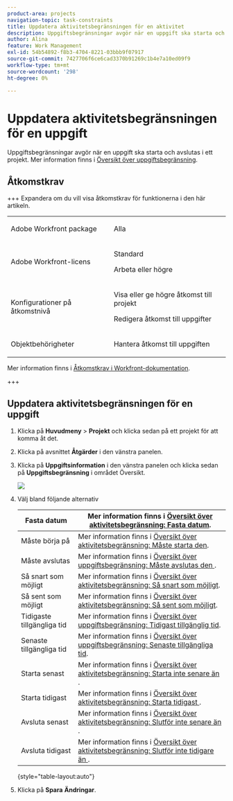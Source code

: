 ```yaml
---
product-area: projects
navigation-topic: task-constraints
title: Uppdatera aktivitetsbegränsningen för en aktivitet
description: Uppgiftsbegränsningar avgör när en uppgift ska starta och avslutas i ett projekt. Mer information finns i Översikt över uppgiftsbegränsning.
author: Alina
feature: Work Management
exl-id: 54b54892-f8b3-4704-8221-03bbb9f07917
source-git-commit: 7427706f6ce6cad3370b91269c1b4e7a10ed09f9
workflow-type: tm+mt
source-wordcount: '298'
ht-degree: 0%

---
```


# Uppdatera aktivitetsbegränsningen för en uppgift

Uppgiftsbegränsningar avgör när en uppgift ska starta och avslutas i ett projekt. Mer information finns i [Översikt över uppgiftsbegränsning](../../../manage-work/tasks/task-constraints/task-constraint-overview.md).

## Åtkomstkrav

+++ Expandera om du vill visa åtkomstkrav för funktionerna i den här artikeln. 

<table style="table-layout:auto"> 
 <col> 
 <col> 
 <tbody> 
  <tr> 
   <td role="rowheader">Adobe Workfront package</td> 
   <td> <p>Alla</p> </td> 
  </tr> 
  <tr> 
   <td role="rowheader">Adobe Workfront-licens</td> 
   <td><p>Standard</p> 
   <p>Arbeta eller högre</p> </td> 
  </tr> 
  <tr> 
   <td role="rowheader">Konfigurationer på åtkomstnivå</td> 
   <td> <p>Visa eller ge högre åtkomst till projekt</p> <p>Redigera åtkomst till uppgifter</p></td> 
  </tr> 
  <tr> 
   <td role="rowheader">Objektbehörigheter</td> 
   <td> <p>Hantera åtkomst till uppgiften</p></td> 
  </tr> 
 </tbody> 
</table>

Mer information finns i [Åtkomstkrav i Workfront-dokumentation](/help/quicksilver/administration-and-setup/add-users/access-levels-and-object-permissions/access-level-requirements-in-documentation.md).

+++

<!--Old:

<table style="table-layout:auto"> 
 <col> 
 <col> 
 <tbody> 
  <tr> 
   <td role="rowheader">Adobe Workfront plan*</td> 
   <td> <p>Any </p> </td> 
  </tr> 
  <tr> 
   <td role="rowheader">Adobe Workfront license*</td> 
   <td> <p>Work or higher</p> </td> 
  </tr> 
  <tr> 
   <td role="rowheader">Access level configurations*</td> 
   <td> <p>View or higher access to Projects</p> <p>Edit access to Tasks</p> <p>Note: If you still don't have access, ask your Workfront administrator if they set additional restrictions in your access level. For information on how a Workfront administrator can modify your access level, see <a href="../../../administration-and-setup/add-users/configure-and-grant-access/create-modify-access-levels.md" class="MCXref xref">Create or modify custom access levels</a>.</p> </td> 
  </tr> 
  <tr> 
   <td role="rowheader">Object permissions</td> 
   <td> <p>Manage access to the task </p> <p>For information on requesting additional access, see <a href="../../../workfront-basics/grant-and-request-access-to-objects/request-access.md" class="MCXref xref">Request access to objects </a>.</p> </td> 
  </tr> 
 </tbody> 
</table>-->

## Uppdatera aktivitetsbegränsningen för en uppgift

1. Klicka på **Huvudmeny** > **Projekt** och klicka sedan på ett projekt för att komma åt det.
1. Klicka på avsnittet **Åtgärder** i den vänstra panelen.
1. Klicka på **Uppgiftsinformation** i den vänstra panelen och klicka sedan på **Uppgiftsbegränsning** i området Översikt.

   ![](assets/task-constraint-all-options-in-overview-350x254.png)

1. Välj bland följande alternativ

   | Fasta datum | Mer information finns i [Översikt över aktivitetsbegränsning: Fasta datum](../../../manage-work/tasks/task-constraints/fixed-dates.md). |
   |---|---|
   | Måste börja på | Mer information finns i [Översikt över aktivitetsbegränsning: Måste starta den](../../../manage-work/tasks/task-constraints/must-start-on.md). |
   | Måste avslutas | Mer information finns i [Översikt över uppgiftsbegränsning: Måste avslutas den ](../../../manage-work/tasks/task-constraints/must-finish-on.md). |
   | Så snart som möjligt | Mer information finns i [Översikt över aktivitetsbegränsning: Så snart som möjligt](../../../manage-work/tasks/task-constraints/as-soon-as-possible.md). |
   | Så sent som möjligt | Mer information finns i [Översikt över aktivitetsbegränsning: Så sent som möjligt](../../../manage-work/tasks/task-constraints/as-late-as-possible.md). |
   | Tidigaste tillgängliga tid | Mer information finns i [Översikt över uppgiftsbegränsning: Tidigast tillgänglig tid](../../../manage-work/tasks/task-constraints/earliest-available-time.md). |
   | Senaste tillgängliga tid | Mer information finns i [Översikt över uppgiftsbegränsning: Senaste tillgängliga tid](../../../manage-work/tasks/task-constraints/latest-available-time.md). |
   | Starta senast | Mer information finns i [Översikt över aktivitetsbegränsning: Starta inte senare än ](../../../manage-work/tasks/task-constraints/start-no-later-than.md). |
   | Starta tidigast | Mer information finns i [Översikt över aktivitetsbegränsning: Starta tidigast ](../../../manage-work/tasks/task-constraints/start-no-earlier-than.md). |
   | Avsluta senast | Mer information finns i [Översikt över aktivitetsbegränsning: Slutför inte senare än ](../../../manage-work/tasks/task-constraints/finish-no-later-than.md). |
   | Avsluta tidigast | Mer information finns i [Översikt över aktivitetsbegränsning: Slutför inte tidigare än ](../../../manage-work/tasks/task-constraints/finish-no-earlier-than.md). |

   {style="table-layout:auto"}

1. Klicka på **Spara** **Ändringar**.

 
